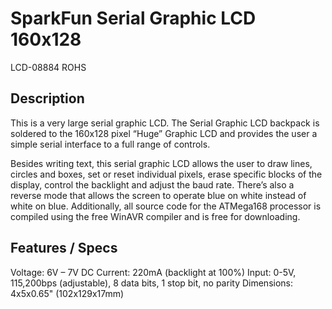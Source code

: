 # SparkFun Serial Graphic LCD 160x128
LCD-08884 ROHS 

## Description
This is a very large serial graphic LCD. The Serial Graphic LCD backpack is soldered to the 160x128 pixel “Huge” Graphic LCD and provides the user a simple serial interface to a full range of controls.

Besides writing text, this serial graphic LCD allows the user to draw lines, circles and boxes, set or reset individual pixels, erase specific blocks of the display, control the backlight and adjust the baud rate. There’s also a reverse mode that allows the screen to operate blue on white instead of white on blue. Additionally, all source code for the ATMega168 processor is compiled using the free WinAVR compiler and is free for downloading.

## Features / Specs
Voltage: 6V – 7V DC
Current: 220mA (backlight at 100%)
Input: 0-5V, 115,200bps (adjustable), 8 data bits, 1 stop bit, no parity
Dimensions: 4x5x0.65" (102x129x17mm)

